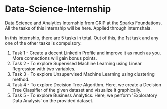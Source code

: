 # Data-Science-Internship
Data Science and Analytics Internship from GRIP at the Sparks Foundations.
All the tasks of this internship will be here.
Applied through internshala.

In this internship, there are 5 tasks in total.
Out of this, the 1st task and any one of the other tasks is compulsory.

1. Task 1 - Create a decent Linkedin Profile and improve it as much as you. More connections will gain bonus points.
2. Task 2 - To explore Supervised Machine Learning using Linear Regression with two variables.
3. Task 3 - To explore Unsupervised Machine Learning using clustering method.
4. Task 4 - To explore Decision Tree Algorithm. Here, we create a Decision Tree Classifier of the given dataset and visualize it graphically.
5. Task 5 - To explore Business Analytics. Here, we perform 'Exploratory Data Analysis' on the provided dataset.

